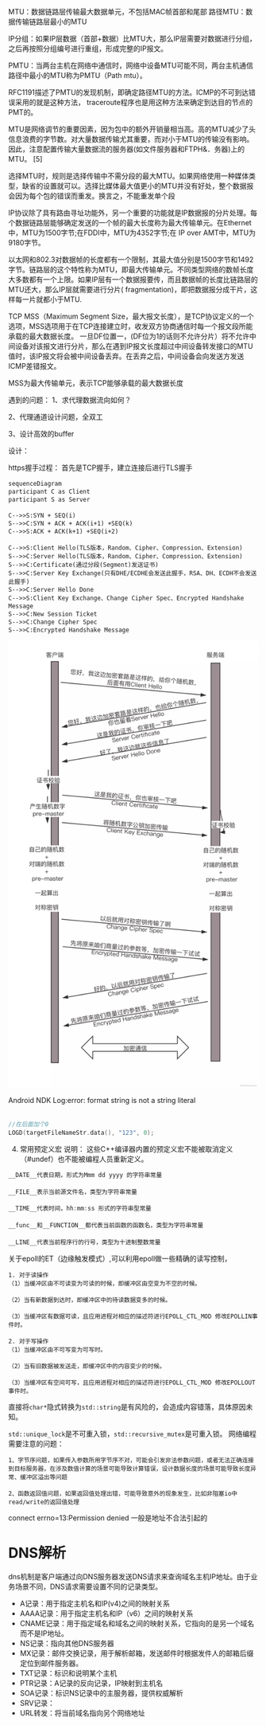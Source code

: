 
MTU：数据链路层传输最大数据单元，不包括MAC帧首部和尾部
路径MTU：数据传输链路层最小的MTU

IP分组：如果IP层数据（首部+数据）比MTU大，那么IP层需要对数据进行分组，之后再按照分组编号进行重组，形成完整的IP报文。

PMTU：当两台主机在网络中通信时，网络中设备MTU可能不同，两台主机通信路径中最小的MTU称为PMTU（Path mtu）。

RFC1191描述了PMTU的发现机制，即确定路径MTU的方法。ICMP的不可到达错误采用的就是这种方法， traceroute程序也是用这种方法来确定到达目的节点的PMT的。

MTU是网络调节的重要因素，因为包中的额外开销量相当高。高的MTU减少了头信息浪费的字节数。对大量数据传输尤其重要，而对小于MTU的传输没有影响。因此，注意配置传输大量数据流的服务器(如文件服务器和FTPH&．务器)上的MTU。 [5]

选择MTU时，规则是选择传输中不需分段的最大MTU。如果网络使用一种媒体类型，缺省的设置就可以。选择比媒体最大值更小的MTU并没有好处，整个数据报会因为每个包的错误而重发。换言之，不能重发单个段

IP协议除了具有路由寻址功能外，另一个重要的功能就是IP数据报的分片处理。每个数据链路层能够确定发送的一个帧的最大长度称为最大传输单元。在Ethernet中，MTU为1500字节;在FDDI中，MTU为4352字节;在 IP over AMT中，MTU为9180字节。

以太网和802.3对数据帧的长度都有一个限制，其最大值分别是1500字节和1492字节。链路层的这个特性称为MTU，即最大传输单元。不同类型网络的数帧长度大多数都有一个上限。如果IP层有一个数据报要传，而且数据帧的长度比链路层的MTU还大，那么IP层就需要进行分片( fragmentation)，即把数据报分成干片，这样每一片就都小于MTU.

TCP MSS（Maximum Segment Size，最大报文长度），是TCP协议定义的一个选项，MSS选项用于在TCP连接建立时，收发双方协商通信时每一个报文段所能承载的最大数据长度。
一旦DF位置一，(DF位为1的话则不允许分片）将不允许中间设备对该报文进行分片，那么在遇到IP报文长度超过中间设备转发接口的MTU值时，该IP报文将会被中间设备丢弃。在丢弃之后，中间设备会向发送方发送ICMP差错报文。

MSS为最大传输单元，表示TCP能够承载的最大数据长度

遇到的问题：
1、求代理数据流向如何？

2、代理通道设计问题，全双工

3、设计高效的buffer

设计：


https握手过程：
首先是TCP握手，建立连接后进行TLS握手
```mermaid
sequenceDiagram
participant C as Client
participant S as Server

C-->>S:SYN + SEQ(i)
S-->>C:SYN + ACK + ACK(i+1) +SEQ(k)
C-->>S:ACK + ACK(k+1) +SEQ(i+2)

C-->>S:Client Hello(TLS版本，Random、Cipher、Compression、Extension)
S-->>C:Server Hello(TLS版本，Random、Cipher、Compression、Extension)
S-->>C:Certificate(通过分段(Segment)发送证书)
S-->>C:Server Key Exchange(只有DHE/ECDHE会发送此握手，RSA、DH、ECDH不会发送此握手)
S-->>C:Server Hello Done
C-->>S:Client Key Exchange、Change Cipher Spec、Encrypted Handshake Message
S-->>C:New Session Ticket
S-->>C:Change Cipher Spec
S-->>C:Encrypted Handshake Message
```
![0a3a5705383acf82d96c161252c6edc5.png](../assets/https_handshake.webp)


Android NDK Log:error: format string is not a string literal
```Cpp

//在后面加个0
LOGD(targetFileNameStr.data(), "123", 0);

```

4. 常用预定义宏
说明： 这些C++编译器内置的预定义宏不能被取消定义（#undef）也不能被编程人员重新定义。
```cpp
__DATE__代表日期，形式为Mmm dd yyyy 的字符串常量

__FILE__表示当前源文件名，类型为字符串常量

__TIME__代表时间，hh:mm:ss 形式的字符串型常量

__func__和__FUNCTION__都代表当前函数的函数名，类型为字符串常量

__LINE__代表当前程序行的行号，类型为十进制整数常量
```

关于epoll的ET（边缘触发模式）,可以利用epoll做一些精确的读写控制，
```
1. 对于读操作
（1）当缓冲区由不可读变为可读的时候，即缓冲区由空变为不空的时候。

（2）当有新数据到达时，即缓冲区中的待读数据变多的时候。

（3）当缓冲区有数据可读，且应用进程对相应的描述符进行EPOLL_CTL_MOD 修改EPOLLIN事件时。

2. 对于写操作
（1）当缓冲区由不可写变为可写时。

（2）当有旧数据被发送走，即缓冲区中的内容变少的时候。

（3）当缓冲区有空间可写，且应用进程对相应的描述符进行EPOLL_CTL_MOD 修改EPOLLOUT事件时。

```

直接将`char*`隐式转换为`std::string`是有风险的，会造成内容错落，具体原因未知。

`std::unique_lock`是不可重入锁，`std::recursive_mutex`是可重入锁。
网络编程需要注意的问题：
```
1、字节序问题，如果传入参数所用字节序不对，可能会引发非法参数问题，或者无法正确连接到目标服务器，在涉及数值计算的场景可能导致计算错误，设计数据长度的场景可能导致长度异常、缓冲区溢出等问题

2、函数返回值问题，如果返回值处理出错，可能导致意外的现象发生，比如非阻塞io中read/write的返回值处理

```

connect errno=13:Permission denied 一般是地址不合法引起的

# DNS解析

dns机制是客户端通过向DNS服务器发送DNS请求来查询域名主机IP地址。由于业务场景不同，DNS请求需要设置不同的记录类型。

* A记录：用于指定主机名和IP(v4)之间的映射关系
* AAAA记录：用于指定主机名和IP（v6）之间的映射关系
* CNAME记录：用于指定域名和域名之间的映射关系，它指向的是另一个域名而不是IP地址。
* NS记录：指向其他DNS服务器
* MX记录：邮件交换记录，用于解析邮箱，发送邮件时根据发件人的邮箱后缀定位到邮件服务器。
* TXT记录：标识和说明某个主机
* PTR记录：A记录的反向记录，IP映射到主机名
* SOA记录：标识NS记录中的主服务器，提供权威解析
* SRV记录：
* URL转发：将当前域名指向另个网络地址